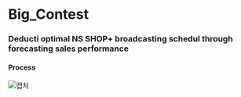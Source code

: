 # Big_Contest
### Deducti optimal NS SHOP+ broadcasting schedul through forecasting sales performance

#### Process
![캡처](https://user-images.githubusercontent.com/80534659/112269133-4f2c2c00-8cbb-11eb-9d59-d34c223fe7e4.PNG)
